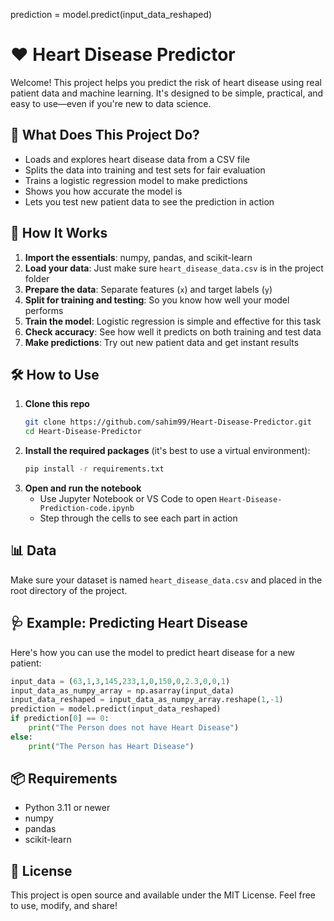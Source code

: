 prediction = model.predict(input_data_reshaped)

# ❤️ Heart Disease Predictor

Welcome! This project helps you predict the risk of heart disease using real patient data and machine learning. It's designed to be simple, practical, and easy to use—even if you're new to data science.

## 🚀 What Does This Project Do?

- Loads and explores heart disease data from a CSV file
- Splits the data into training and test sets for fair evaluation
- Trains a logistic regression model to make predictions
- Shows you how accurate the model is
- Lets you test new patient data to see the prediction in action

## 🧠 How It Works

1. **Import the essentials**: numpy, pandas, and scikit-learn
2. **Load your data**: Just make sure `heart_disease_data.csv` is in the project folder
3. **Prepare the data**: Separate features (`x`) and target labels (`y`)
4. **Split for training and testing**: So you know how well your model performs
5. **Train the model**: Logistic regression is simple and effective for this task
6. **Check accuracy**: See how well it predicts on both training and test data
7. **Make predictions**: Try out new patient data and get instant results

## 🛠️ How to Use

1. **Clone this repo**
   ```sh
   git clone https://github.com/sahim99/Heart-Disease-Predictor.git
   cd Heart-Disease-Predictor
   ```
2. **Install the required packages** (it's best to use a virtual environment):
   ```sh
   pip install -r requirements.txt
   ```
3. **Open and run the notebook**
   - Use Jupyter Notebook or VS Code to open `Heart-Disease-Prediction-code.ipynb`
   - Step through the cells to see each part in action

## 📊 Data

Make sure your dataset is named `heart_disease_data.csv` and placed in the root directory of the project.

## 🩺 Example: Predicting Heart Disease

Here's how you can use the model to predict heart disease for a new patient:

```python
input_data = (63,1,3,145,233,1,0,150,0,2.3,0,0,1)
input_data_as_numpy_array = np.asarray(input_data)
input_data_reshaped = input_data_as_numpy_array.reshape(1,-1)
prediction = model.predict(input_data_reshaped)
if prediction[0] == 0:
    print("The Person does not have Heart Disease")
else:
    print("The Person has Heart Disease")
```

## 📦 Requirements

- Python 3.11 or newer
- numpy
- pandas
- scikit-learn

## 📄 License

This project is open source and available under the MIT License. Feel free to use, modify, and share!
